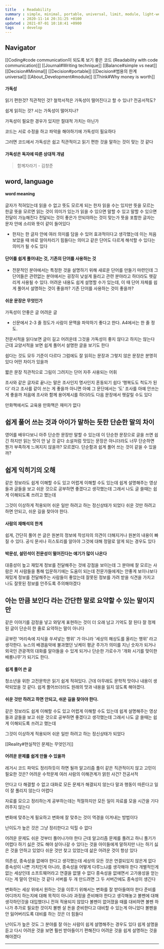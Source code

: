 ```yaml
---
title   : Readability
summary : simple, minimal, portable, universal, limit, module, light-weight
date    : 2020-11-14 20:31:25 +0100
updated : 2021-07-01 10:18:41 +0900
tags    : develop
---
```


## Navigator

[[Coding#code communication이 되도록 보기 좋은 코드 (Readability with code communication)]]
[[Journal#Writing technique]]
[[Balance#simple vs neat]]
[[Decision#Minimal]]
[[Decision#portable]]
[[Decision#범용의 한계 universal]]
[[About_Development#module]]
[[Think#Why money is worth]]

#### 가독성
읽기 편한것?
직관적인 것?
철학서적은 가독성이 떨어진다고 할 수 있나?
전공서적도?

쉽게 읽히는 것?
시는 가독성이 떨어지나?

가독성이 필요한 경우가 있지만 절대적 가치는 아닌가

코드는 서로 수정을 하고 파악을 해야하기에 가독성이 필요하다

그러면 코드에서 가독성은 쉽고 직관적이고 읽기 편한 것을 말하는 것이 맞는 것 같다

#### 가독성은 독자에 따른 상대적 개념
> 함께자라기 - 김창준

## word, language
#### word meaning
글자가 적혀있는데
읽을 수 없고 뜻도 모르게 되는 한자
읽을 수는 있지만 뜻을 모르는 한글
뜻을 모르면 읽는 것이 의미가 있는가
읽을 수 있으면 말할 수 있고 말할 수 있으면 전달이 가능해진다
전달되는 것이 좋은가
안되야하는 것이 맞는가
뜻을 포함한 글자는 문자 안에 소리와 뜻이 같이 들어있다

- 한자는 한 글자 안에 여러 의미를 담을 수 있어 효과적이다고 생각했는데
이는 처음 보았을 때 바로 알아차리기 힘들다는 의미고
같은 단어도 다르게 해석할 수 있다는 의미가 될 수도 있다

#### 단어를 쉽게 풀어내는 것, 기존의 단어를 사용하는 것
- 전문적인 분야에서는 특정한 것을 설명하기 위해 새로운 단어를 만들기 마련인데 그
 단어들은 관련없는 분야에서는 굉장히 낮설게 들리고 관련 분야라고 하더라도
 헷갈리게 사용될 수 있다. 어려운 내용도 쉽게 설명할 수가 있는데, 이 때 단어
 자체를 쉽게 풀어서 설명하는 것이 좋을까? 기존 단어를 사용하는 것이 좋을까?

#### 쉬운 문장은 무엇인가
가독성이 안좋은 글
어려운 글
+ 신문에서 2-3 줄 정도가 사람이 문맥을 파악하기 좋다고 한다. A4에서는 한 줄 정도.

전문서적을 읽다보면 글이 길고 어려운데 그것을 가독성이 좋지 않다고 하지는 않는다
근데 교양서적을 보면 쉽게 풀어서 설명한 글을 보기도 한다

쉽다는 것도 모두 기준이 다르다
그럼에도 잘 읽히는 문장과 그렇지 않은 문장은 분명히 있다
어떤 차이가 있을까

짧은 문장
직관적으로 그림이 그려지는 단어
자주 사용되는 어휘

조사와 같은 글자로 끝나는 말은 조사인지 명사인지 혼동되기 쉽다
‘행복도도 척도가 된다’ 라고 조사를 같이 쓰는 게 좋을까
아니면 아예 그 문단에서는 ‘도’ 조사를 아예 안쓰는게 좋을까
처음에 조사와 함께 용어제시를 하더라도 다음 문장에서 헷갈릴 수도 있다

만화책에서도 교육용 만화책은 재미가 없다

## 쉽게 풀어 쓰는 것과 아이가 말하는 듯한 단순한 말의 차이
영어를 배우다보니 아주 단순한 문장만 말할 수 있는데
이 단순한 문장으로 글을 쓰면 쉽긴 하지만 읽는 맛이 안 날 것 같다
소설처럼 맛있는 문장은 아니더라도
너무 단순하면 뭔가 부족하게 느껴지지 않을까? 모르겠다.
단순함과 쉽게 풀어 쓰는 것이 같을 수 있을까?

## 쉽게 익히기의 오해
같은 정보라도 쉽게 이해할 수도 있고 어렵게 이해할 수도 있는데
쉽게 설명해주는 영상들과 글들을 보고 쉬운 것으로 공부하면 좋겠다고 생각했는데
그래서 나도 글 쓸때는 쉽게 이해되도록 쓰려고 했는데

그것이 이상하게 적용되어 쉬운 일만 하려고 하는 정신상태가 되었다
쉬운 것만 하려고 하면 안되고, 쉬운 길을 찾아야 한다.

#### 사람의 재해석의 한계
쉽게, 간단히 풀어 쓴 글은 원본의 정보에 작성자의 의견이 더해지거나 원본의 내용이
빠질 수 있다.
공식 문서나 히스토리를 알아야 그것에 대해 정말로 알게 되는 경우도 있다

#### 박문성, 설민석이 전문성이 떨어진다는 얘기가 많이 나온다
대중성이 높고 재밌게 정보를 전달해주는 것에 강점을 보이는데
그 분야에 잘 모르는 사람은 저 사람들을 통해 입문하기에는 도움이 되는데 전문가들에게는 안좋게 보이나보다
재밌게 정보를 전달해주는 사람들이 좋았는데 잘못된 정보를 가려 받을 식견을 가지고 나도 잘못된 정보를 안주도록 주의해야겠다

## 아는 만큼 보인다 라는 간단한 말로 요약할 수 있는 말이지만
같은 이야기를 감정을 넣고 와닿게 표현하는 것이 더 오래 남고 기억도 잘 된다
잘 정제된 글이 단순히 한 줄로 요약하는 말이 아니다

공부란 '머리속에 지식을 쑤셔넣는 행위' 가 아니라
'세상의 해상도를 올리는 행위' 라고 생각한다.
뉴스의 배경음악에 불과했던 닛케이 평균 주가가 의미를 지닌 숫자가 되거나
외국인 관광객의 대화를 알아들을 수 있게 되거나
단순한 가로수가 '개화 시기를 맞이한 배롱나무'가 되기도 한다.

#### 쉽게 풀어 쓴 글
청소년을 위한 고전문학은 읽기 쉽게 적혀있다. 근데 아무래도 문학적 맛이나 내용이
생략되었을 것 같다. 쉽게 풀어쓰더라도 원래의 맛과 내용을 잃지 않도록 해야겠다.

#### 쉬운 것만 하려고 하면 안되고, 쉬운 길을 찾아야 한다.
같은 정보라도 쉽게 이해할 수도 있고 어렵게 이해할 수도 있는데
쉽게 설명해주는 영상들과 글들을 보고 쉬운 것으로 공부하면 좋겠다고 생각했는데
그래서 나도 글 쓸때는 쉽게 이해되도록 쓰려고 했는데

그것이 이상하게 적용되어 쉬운 일만 하려고 하는 정신상태가 되었다

[[Reality#현실적인 문제는 무엇인가]]

#### 어려운 문제를 쉽게 만들 수 있을까
레거시 코드 파악도 정리하듯이 하면 될까
알고리즘 풀이 같은 직관적이지 않고 고민이 필요한 것은?
어려운 수학문제
여러 사람의 이해관계가 얽힌 사건?
전공서적

안다고 다 해결할 수 없고
대화로 모든 문제가 해결되지 않는다
말과 행동이 따른다고 일이 잘 풀리지 않는다
어렵다

자료를 모으고 정리하는게 공부하는데는 적절하지만
모든 일이 자료를 모을 시간을 기다려주지 않는다

변화에 맞추는게 필요하고 변화에 잘 맞추는 것이 역경을 이겨내는 방법이다

난이도가 높은 것은 그냥 정리한다고 익힐 수 없다

어려운 문제도 쉬운 것부터 풀어나가야 한다
근데 알고리즘 문제를 풀려고 하니 풀기가 어렵다
하기 싫은 것도 해야 살아나갈 수 있다는 것을 아이들에게 말하지만 나는 하기 싫은
것을 안하고 있었다
쉬운 것만 찾고 있었는데 삶은 어려운 것이 항상 있다

의존성, 종속성을 없애야 한다고 생각했는데 세상의 모든 것은 연결되있지 않은게
없다
종속성이 나쁜 가치인게 아니라, 종속성을 어떻게 다루느냐를 생각해야 한다
개별적인게 없는 세상인데 소프트웨어라고 연결을 없앨 수 없다
종속성을 없애면서 고가용성을 얻는다는 게 말이 안되는 것 같다
서버를 두 개 만드려면 그 두 서버간에도 종속성이 생긴다

변화하는 세상 위에서 원하는 것을 이루기 위해서는 변화를 잘 받아들여야 한다
준비를 어디까지 하는지에 대해 목적이 아니라 과정을 준비해야 한다고 생각해놓고
볼펜에 대해 생각하던것을 대입했더니 전혀 적용되지 않았다
볼펜이 없어졌을 때를 대비하면 볼펜 하나가 추가로 필요한 것이지 볼펜 살 돈을
준비한다고 대비할 수 있는게 아니었다
볼펜을 안 잃어버리도록 대비를 하는 것은 더 힘들다

난이도가 높은 것도 그 분야를 잘 아는 사람이 쉽게 설명해주는 경우도 있다
쉽게 설명을 듣고 다시 어려운 것을 보면 훨씬 받아들이기 편해진다
어려운 것을 쉽게 설명하는 것을 해야겠다

-----------------------------------------------------------------------
